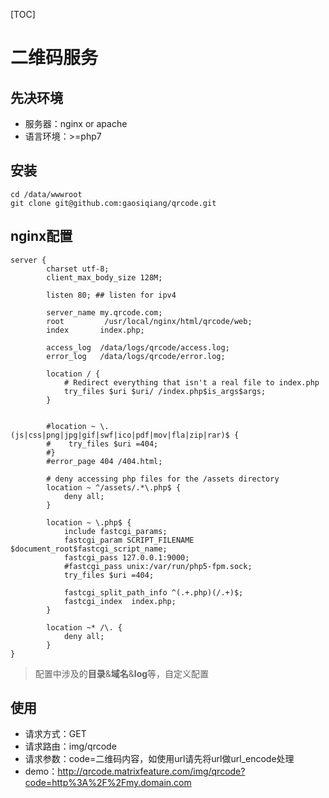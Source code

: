 [TOC]
# 二维码服务

## 先决环境

- 服务器：nginx or apache
- 语言环境：>=php7

## 安装

	cd /data/wwwroot
	git clone git@github.com:gaosiqiang/qrcode.git

## nginx配置

	server {
    		charset utf-8;
	    	client_max_body_size 128M;

    		listen 80; ## listen for ipv4
    		
    		server_name my.qrcode.com;
    		root         /usr/local/nginx/html/qrcode/web;
    		index       index.php;

    		access_log  /data/logs/qrcode/access.log;
    		error_log   /data/logs/qrcode/error.log;

    		location / {
        		# Redirect everything that isn't a real file to index.php
	        	try_files $uri $uri/ /index.php$is_args$args;
    		}

	    	
    		#location ~ \.(js|css|png|jpg|gif|swf|ico|pdf|mov|fla|zip|rar)$ {
	    	#    try_files $uri =404;
	    	#}
    		#error_page 404 /404.html;

	    	# deny accessing php files for the /assets directory
    		location ~ ^/assets/.*\.php$ {
        		deny all;
	    	}
    
    		location ~ \.php$ {
        		include fastcgi_params;
	        	fastcgi_param SCRIPT_FILENAME $document_root$fastcgi_script_name;
      		  	fastcgi_pass 127.0.0.1:9000;
        		#fastcgi_pass unix:/var/run/php5-fpm.sock;
        		try_files $uri =404;
        
        		fastcgi_split_path_info ^(.+.php)(/.+)$;
        		fastcgi_index  index.php;
    		}

    		location ~* /\. {
        		deny all;
    		}
	}

> 配置中涉及的**目录**&**域名**&**log**等，自定义配置


## 使用

- 请求方式：GET
- 请求路由：img/qrcode
- 请求参数：code=二维码内容，如使用url请先将url做url_encode处理
- demo：http://qrcode.matrixfeature.com/img/qrcode?code=http%3A%2F%2Fmy.domain.com